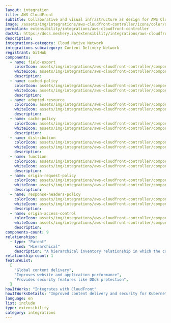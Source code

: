 ```yaml
---
layout: integration
title: AWS CloudFront
subtitle: Collaborative and visual infrastructure as design for AWS CloudFront
image: /assets/img/integrations/aws-cloudfront-controller/icons/color/aws-cloudfront-controller-color.svg
permalink: extensibility/integrations/aws-cloudfront-controller
docURL: https://docs.meshery.io/extensibility/integrations/aws-cloudfront-controller
description:
integrations-category: Cloud Native Network
integrations-subcategory: Content Delivery Network
registrant: GitHub
components:
  - name: field-export
    colorIcon: assets/img/integrations/aws-cloudfront-controller/components/field-export/icons/color/field-export-color.svg
    whiteIcon: assets/img/integrations/aws-cloudfront-controller/components/field-export/icons/white/field-export-white.svg
    description:
  - name: cached-policy
    colorIcon: assets/img/integrations/aws-cloudfront-controller/components/cached-policy/icons/color/cached-policy-color.svg
    whiteIcon: assets/img/integrations/aws-cloudfront-controller/components/cached-policy/icons/white/cached-policy-white.svg
    description:
  - name: adopted-resource
    colorIcon: assets/img/integrations/aws-cloudfront-controller/components/adopted-resource/icons/color/adopted-resource-color.svg
    whiteIcon: assets/img/integrations/aws-cloudfront-controller/components/adopted-resource/icons/white/adopted-resource-white.svg
    description:
  - name: cache-policy
    colorIcon: assets/img/integrations/aws-cloudfront-controller/components/cache-policy/icons/color/cache-policy-color.svg
    whiteIcon: assets/img/integrations/aws-cloudfront-controller/components/cache-policy/icons/white/cache-policy-white.svg
    description:
  - name: distribution
    colorIcon: assets/img/integrations/aws-cloudfront-controller/components/distribution/icons/color/distribution-color.svg
    whiteIcon: assets/img/integrations/aws-cloudfront-controller/components/distribution/icons/white/distribution-white.svg
    description:
  - name: function
    colorIcon: assets/img/integrations/aws-cloudfront-controller/components/function/icons/color/function-color.svg
    whiteIcon: assets/img/integrations/aws-cloudfront-controller/components/function/icons/white/function-white.svg
    description:
  - name: origin-request-policy
    colorIcon: assets/img/integrations/aws-cloudfront-controller/components/origin-request-policy/icons/color/origin-request-policy-color.svg
    whiteIcon: assets/img/integrations/aws-cloudfront-controller/components/origin-request-policy/icons/white/origin-request-policy-white.svg
    description:
  - name: response-headers-policy
    colorIcon: assets/img/integrations/aws-cloudfront-controller/components/response-headers-policy/icons/color/response-headers-policy-color.svg
    whiteIcon: assets/img/integrations/aws-cloudfront-controller/components/response-headers-policy/icons/white/response-headers-policy-white.svg
    description:
  - name: origin-access-control
    colorIcon: assets/img/integrations/aws-cloudfront-controller/components/origin-access-control/icons/color/origin-access-control-color.svg
    whiteIcon: assets/img/integrations/aws-cloudfront-controller/components/origin-access-control/icons/white/origin-access-control-white.svg
    description:
components-count: 9
relationships:
  - type: "Parent"
    kind: "Hierarchical"
    description: "A hierarchical inventory relationship in which the configuration of (parent) component is patched with the configuration of other (child) component. Eg: The configuration of the FieldExport (parent) component is patched with the configuration as received from Pod (child) component."
relationship-count: 1
featureList:
  [
    "Global content delivery",
    "Improves website and application performance",
    "Provides security features like DDoS protection",
  ]
howItWorks: "Integrates with CloudFront"
howItWorksDetails: "Improved content delivery and security for Kubernetes applications"
language: en
list: include
type: extensibility
category: integrations
---
```

